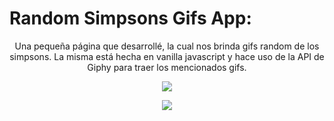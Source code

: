# Random Simpsons Gifs App:


<p align="center">
  Una pequeña página que desarrollé, la cual nos brinda gifs random de los simpsons. La misma está hecha en vanilla javascript y hace uso de la API de Giphy para traer los mencionados gifs.
</p>

<p align="center">
  <img src="https://i.ibb.co/JpnLNn6/1.png" />
</p>

<p align="center">
  <img src="https://i.ibb.co/PFgWcXT/2.png" />
</p>
